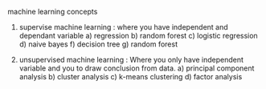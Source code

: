  machine learning concepts
 1. supervise machine learning : where you have independent and dependant variable 
 a) regression 
 b) random forest 
 c) logistic regression
 d) naive bayes
 f) decision tree 
 g) random forest
  
  2. unsupervised machine learning : Where you only have independent variable and you to draw conclusion from data.
  a) principal component analysis
  b) cluster analysis
  c) k-means clustering
  d) factor analysis
